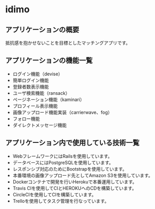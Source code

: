 # idimo

## アプリケーションの概要
抵抗感を抱かせないことを目標としたマッチングアプリです。

## アプリケーションの機能一覧
* ログイン機能（devise）
* 簡単ログイン機能
* 登録者数表示機能
* ユーザ検索機能（ransack）
* ページネーション機能（kaminari）
* プロフィール表示機能
* 画像アップロード機能実装（carrierwave、fog）
* フォロー機能
* ダイレクトメッセージ機能

## アプリケーション内で使用している技術一覧
* WebフレームワークにはRailsを使用しています。
* データベースにはPostgreSQLを使用しています。
* レスポンシブ対応のためにBootstrapを使用しています。
* 本番環境の画像アップロード先としてAmazon S3を使用しています。
* Dockerコンテナで開発を行いHerokuで本番運用しています。
* Travis CIを使用してCIとHEROKUへのCDを構築しています。
* CircleCIを使用してCIを構築しています。
* Trelloを使用してタスク管理を行なっています。
